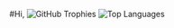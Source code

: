 #Hi, 
<img src="https://github-profile-trophy.vercel.app/?username=djonmaila" alt="GitHub Trophies">
<img src="https://github-readme-stats.vercel.app/api/top-langs/?username=djonmaila&layout=compact" alt="Top Languages">
